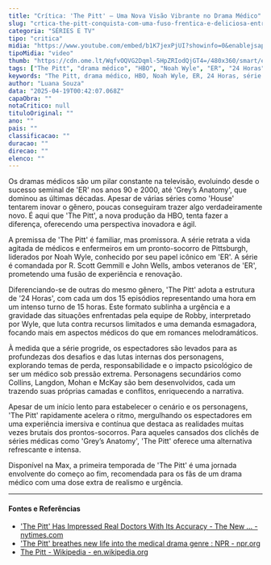 ```yaml
---
title: "Crítica: 'The Pitt' – Uma Nova Visão Vibrante no Drama Médico"
slug: "crtica-the-pitt-conquista-com-uma-fuso-frentica-e-deliciosa-entre-er-e-24-horas"
categoria: "SÉRIES E TV"
tipo: "critica"
midia: "https://www.youtube.com/embed/b1K7jexPjUI?showinfo=0&enablejsapi=1"
tipoMidia: "video"
thumb: "https://cdn.ome.lt/WqfvOQVG2Dqml-5HpZRIodQjGT4=/480x360/smart/extras/conteudos/Design_sem_nome_8_c9ZkgYa.jpg"
tags: ["The Pitt", "drama médico", "HBO", "Noah Wyle", "ER", "24 Horas", "série médica", "Max"]
keywords: "The Pitt, drama médico, HBO, Noah Wyle, ER, 24 Horas, série médica, Max"
author: "Luana Souza"
data: "2025-04-19T00:42:07.068Z"
capaObra: ""
notaCritico: null
tituloOriginal: ""
ano: ""
pais: ""
classificacao: ""
duracao: ""
direcao: ""
elenco: ""
---
```


Os dramas médicos são um pilar constante na televisão, evoluindo desde o sucesso seminal de 'ER' nos anos 90 e 2000, até 'Grey’s Anatomy', que dominou as últimas décadas. Apesar de várias séries como 'House' tentarem inovar o gênero, poucas conseguiram trazer algo verdadeiramente novo. É aqui que 'The Pitt', a nova produção da HBO, tenta fazer a diferença, oferecendo uma perspectiva inovadora e ágil.

A premissa de 'The Pitt' é familiar, mas promissora. A série retrata a vida agitada de médicos e enfermeiros em um pronto-socorro de Pittsburgh, liderados por Noah Wyle, conhecido por seu papel icônico em 'ER'. A série é comandada por R. Scott Gemmill e John Wells, ambos veteranos de 'ER', prometendo uma fusão de experiência e renovação.

Diferenciando-se de outras do mesmo gênero, 'The Pitt' adota a estrutura de '24 Horas', com cada um dos 15 episódios representando uma hora em um intenso turno de 15 horas. Este formato sublinha a urgência e a gravidade das situações enfrentadas pela equipe de Robby, interpretado por Wyle, que luta contra recursos limitados e uma demanda esmagadora, focando mais em aspectos médicos do que em romances melodramáticos.

À medida que a série progride, os espectadores são levados para as profundezas dos desafios e das lutas internas dos personagens, explorando temas de perda, responsabilidade e o impacto psicológico de ser um médico sob pressão extrema. Personagens secundários como Collins, Langdon, Mohan e McKay são bem desenvolvidos, cada um trazendo suas próprias camadas e conflitos, enriquecendo a narrativa.

Apesar de um início lento para estabelecer o cenário e os personagens, 'The Pitt' rapidamente acelera o ritmo, mergulhando os espectadores em uma experiência imersiva e contínua que destaca as realidades muitas vezes brutais dos prontos-socorros. Para aqueles cansados dos clichês de séries médicas como 'Grey’s Anatomy', 'The Pitt' oferece uma alternativa refrescante e intensa.

Disponível na Max, a primeira temporada de 'The Pitt' é uma jornada envolvente do começo ao fim, recomendada para os fãs de um drama médico com uma dose extra de realismo e urgência.

---

#### Fontes e Referências

- ['The Pitt' Has Impressed Real Doctors With Its Accuracy - The New ... - nytimes.com](https://www.nytimes.com/2025/02/19/arts/television/pitt-doctors-noah-wyle.html)
- ['The Pitt' breathes new life into the medical drama genre : NPR - npr.org](https://www.npr.org/2025/02/22/nx-s1-5305105/the-pitt-hbo-max-er)
- [The Pitt - Wikipedia - en.wikipedia.org](https://en.wikipedia.org/wiki/The_Pitt)